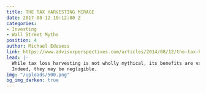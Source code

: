 ```yaml
---
title: THE TAX HARVESTING MIRAGE
date: 2017-08-12 10:12:00 Z
categories:
- Investing
- Wall Street Myths
position: 4
author: Michael Edesess
link: https://www.advisorperspectives.com/articles/2014/08/12/the-tax-harvesting-mirage
lead: |-
  While tax loss harvesting is not wholly mythical, its benefits are vastly overstated.
  Indeed, they may be negligible.
img: "/uploads/500.png"
bg_img_darken: true
---
```


